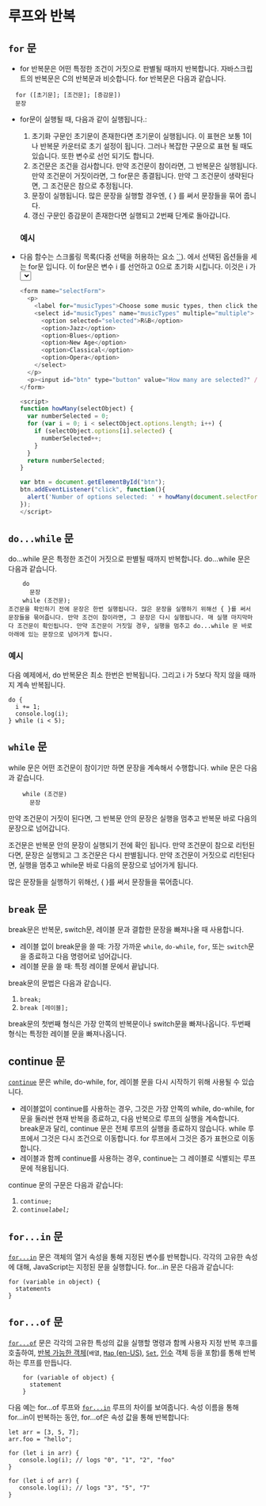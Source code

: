 # 루프와 반복

## `for` 문

- for 반복문은 어떤 특정한 조건이 거짓으로 판별될 때까지 반복합니다. 자바스크립트의 반복문은 C의 반복문과 비슷합니다. for 반복문은 다음과 같습니다.

```
  for ([초기문]; [조건문]; [증감문])
  문장
```

- for문이 실행될 때, 다음과 같이 실행됩니다.:
    1. 초기화 구문인 초기문이 존재한다면 초기문이 실행됩니다. 이 표현은 보통 1이나 반복문 카운터로 초기 설정이 됩니다. 그러나 복잡한 구문으로 표현 될 때도 있습니다. 또한 변수로 선언 되기도 합니다.
    1. 조건문은 조건을 검사합니다. 만약 조건문이 참이라면, 그 반복문은 실행됩니다. 만약 조건문이 거짓이라면, 그 for문은 종결됩니다. 만약 그 조건문이 생략된다면, 그 조건문은 참으로 추정됩니다.
    1. 문장이 실행됩니다. 많은 문장을 실행할 경우엔, { } 를 써서 문장들을 묶어 줍니다.
    1. 갱신 구문인 증감문이 존재한다면 실행되고 2번째 단계로 돌아갑니다.


  ### 예시

- 다음 함수는 스크롤링 목록(다중 선택을 허용하는 요소 [``](https://developer.mozilla.org/ko/docs/Web/HTML/Element/select)). 에서 선택된 옵션들을 세는 for문 입니다. 이 for문은 변수 i 를 선언하고 0으로 초기화 시킵니다. 이것은 i 가 <select> 요소 안의 옵션 수가 i 보다 작은지 확인 합니다. 다음의 if문을 수행하고 각 루프를 빠져나간 뒤 i 를 1 증가시킵니다.

  ```javascript
  <form name="selectForm">
    <p>
      <label for="musicTypes">Choose some music types, then click the button below:</label>
      <select id="musicTypes" name="musicTypes" multiple="multiple">
        <option selected="selected">R&B</option>
        <option>Jazz</option>
        <option>Blues</option>
        <option>New Age</option>
        <option>Classical</option>
        <option>Opera</option>
      </select>
    </p>
    <p><input id="btn" type="button" value="How many are selected?" /></p>
  </form>
  
  <script>
  function howMany(selectObject) {
    var numberSelected = 0;
    for (var i = 0; i < selectObject.options.length; i++) {
      if (selectObject.options[i].selected) {
        numberSelected++;
      }
    }
    return numberSelected;
  }
  
  var btn = document.getElementById("btn");
  btn.addEventListener("click", function(){
    alert('Number of options selected: ' + howMany(document.selectForm.musicTypes))
  });
  </script>
  ```

## `do...while` 문

do...while 문은 특정한 조건이 거짓으로 판별될 때까지 반복합니다. do...while 문은 다음과 같습니다.

```
    do
      문장
    while (조건문);
조건문을 확인하기 전에 문장은 한번 실행됩니다. 많은 문장을 실행하기 위해선 { }를 써서 문장들을 묶어줍니다. 만약 조건이 참이라면, 그 문장은 다시 실행됩니다. 매 실행 마지막마다 조건문이 확인됩니다. 만약 조건문이 거짓일 경우, 실행을 멈추고 do...while 문 바로 아래에 있는 문장으로 넘어가게 합니다.
```

### 예시

다음 예제에서, do 반복문은 최소 한번은 반복됩니다. 그리고 i 가 5보다 작지 않을 때까지 계속 반복됩니다.

```
do {
  i += 1;
  console.log(i);
} while (i < 5);
```

## `while` 문

while 문은 어떤 조건문이 참이기만 하면 문장을 계속해서 수행합니다. while 문은 다음과 같습니다.

```
    while (조건문)
      문장
```

만약 조건문이 거짓이 된다면, 그 반복문 안의 문장은 실행을 멈추고 반복문 바로 다음의 문장으로 넘어갑니다.

조건문은 반복문 안의 문장이 실행되기 전에 확인 됩니다. 만약 조건문이 참으로 리턴된다면, 문장은 실행되고 그 조건문은 다시 판별됩니다. 만약 조건문이 거짓으로 리턴된다면, 실행을 멈추고 while문 바로 다음의 문장으로 넘어가게 됩니다.

많은 문장들을 실행하기 위해선, { }를 써서 문장들을 묶어줍니다.

## `break` 문

break문은 반복문, switch문, 레이블 문과 결합한 문장을 빠져나올 때 사용합니다.

- 레이블 없이 break문을 쓸 때: 가장 가까운 `while`, `do-while`, `for`, 또는 `switch`문을 종료하고 다음 명령어로 넘어갑니다.
- 레이블 문을 쓸 때: 특정 레이블 문에서 끝납니다.

break문의 문법은 다음과 같습니다.

1. `break;`
2. `break [레이블];`

break문의 첫번째 형식은 가장 안쪽의 반복문이나 switch문을 빠져나옵니다. 두번째 형식는 특정한 레이블 문을 빠져나옵니다.

## continue 문

[`continue`](https://developer.mozilla.org/en-US/docs/Web/JavaScript/Reference/Statements/continue) 문은 while, do-while, for, 레이블 문을 다시 시작하기 위해 사용될 수 있습니다.

- 레이블없이 continue를 사용하는 경우, 그것은 가장 안쪽의 while, do-while, for 문을 둘러싼 현재 반복을 종료하고, 다음 반복으로 루프의 실행을 계속합니다. break문과 달리, continue 문은 전체 루프의 실행을 종료하지 않습니다. while 루프에서 그것은 다시 조건으로 이동합니다. for 루프에서 그것은 증가 표현으로 이동합니다.
- 레이블과 함께 continue를 사용하는 경우, continue는 그 레이블로 식별되는 루프 문에 적용됩니다.

continue 문의 구문은 다음과 같습니다:

1. `continue;`
2. `continue`*`label;`*

## `for...in` 문

[`for...in`](https://developer.mozilla.org/en-US/docs/Web/JavaScript/Reference/Statements/for...in) 문은 객체의 열거 속성을 통해 지정된 변수를 반복합니다. 각각의 고유한 속성에 대해, JavaScript는 지정된 문을 실행합니다. for...in 문은 다음과 같습니다:

```
for (variable in object) {
  statements
}
```

## `for...of` 문

[`for...of`](https://developer.mozilla.org/en-US/docs/Web/JavaScript/Reference/Statements/for...of) 문은 각각의 고유한 특성의 값을 실행할 명령과 함께 사용자 지정 반복 후크를 호출하여, [반복 가능한 객체](https://developer.mozilla.org/en-US/docs/Web/JavaScript/Guide/iterable)(`배열`, [`Map` (en-US)](https://developer.mozilla.org/en-US/docs/Web/JavaScript/Reference/Global_Objects/Map), [`Set`](https://developer.mozilla.org/ko/docs/Web/JavaScript/Reference/Global_Objects/Set), [인수](https://developer.mozilla.org/en-US/docs/Web/JavaScript/Reference/Functions_and_function_scope/arguments) 객체 등을 포함)를 통해 반복하는 루프를 만듭니다.

```
    for (variable of object) {
      statement
    }
```

다음 예는 for...of 루프와 [`for...in`](https://developer.mozilla.org/en-US/docs/Web/JavaScript/Reference/Statements/for...in) 루프의 차이를 보여줍니다. 속성 이름을 통해 for...in이 반복하는 동안, for...of은 속성 값을 통해 반복합니다:

```
let arr = [3, 5, 7];
arr.foo = "hello";

for (let i in arr) {
   console.log(i); // logs "0", "1", "2", "foo"
}

for (let i of arr) {
   console.log(i); // logs "3", "5", "7"
}
```
